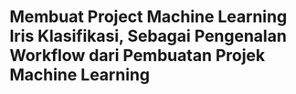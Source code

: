 # Membuat Project Machine Learning Iris Klasifikasi, Sebagai Pengenalan Workflow dari Pembuatan Projek Machine Learning